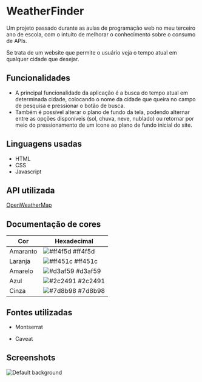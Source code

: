 # WeatherFinder

Um projeto passado durante as aulas de programação web no meu terceiro ano de escola, com o intuito de melhorar o conhecimento sobre o consumo de APIs.

Se trata de um website que permite o usuário veja o tempo atual em qualquer cidade que desejar.

## Funcionalidades

- A principal funcionalidade da aplicação é a busca do tempo atual em determinada cidade, colocando o nome da cidade que queira no campo de pesquisa e pressionar o botão de busca.
- Também é possível alterar o plano de fundo da tela, podendo alternar entre as opções disponíveis (sol, chuva, neve, nublado) ou retornar por meio do pressionamento de um ícone ao plano de fundo inicial do site.

## Linguagens usadas

- HTML
- CSS
- Javascript

## API utilizada

[OpenWeatherMap](https://openweathermap.org)

## Documentação de cores

| Cor      | Hexadecimal                                                      |
| -------- | ---------------------------------------------------------------- |
| Amaranto | ![#ff4f5d](https://via.placeholder.com/10/ff4f5d?text=+) #ff4f5d |
| Laranja  | ![#ff451c](https://via.placeholder.com/10/ff451c?text=+) #ff451c |
| Amarelo  | ![#d3af59](https://via.placeholder.com/10/d3af59?text=+) #d3af59 |
| Azul     | ![#2c2491](https://via.placeholder.com/10/2c2491?text=+) #2c2491 |
| Cinza    | ![#7d8b98](https://via.placeholder.com/10/7d8b98?text=+) #7d8b98 |

## Fontes utilizadas

- Montserrat

- Caveat

## Screenshots

![Default background](https://private-user-images.githubusercontent.com/102840449/311384325-b04d0875-bc04-4f75-9df2-5c17667ed391.png?jwt=eyJhbGciOiJIUzI1NiIsInR5cCI6IkpXVCJ9.eyJpc3MiOiJnaXRodWIuY29tIiwiYXVkIjoicmF3LmdpdGh1YnVzZXJjb250ZW50LmNvbSIsImtleSI6ImtleTUiLCJleHAiOjE3MDk5MzgzNDgsIm5iZiI6MTcwOTkzODA0OCwicGF0aCI6Ii8xMDI4NDA0NDkvMzExMzg0MzI1LWIwNGQwODc1LWJjMDQtNGY3NS05ZGYyLTVjMTc2NjdlZDM5MS5wbmc_WC1BbXotQWxnb3JpdGhtPUFXUzQtSE1BQy1TSEEyNTYmWC1BbXotQ3JlZGVudGlhbD1BS0lBVkNPRFlMU0E1M1BRSzRaQSUyRjIwMjQwMzA4JTJGdXMtZWFzdC0xJTJGczMlMkZhd3M0X3JlcXVlc3QmWC1BbXotRGF0ZT0yMDI0MDMwOFQyMjQ3MjhaJlgtQW16LUV4cGlyZXM9MzAwJlgtQW16LVNpZ25hdHVyZT1lMjMxYTEzMWY3ZGI2OWZiNzU5OWM1YmQ4ZGMyOTc0NzJhMTc5MWY4NTk2Yjc2NDU4ZWQ2ZTFiZjBjMTRmMGFmJlgtQW16LVNpZ25lZEhlYWRlcnM9aG9zdCZhY3Rvcl9pZD0wJmtleV9pZD0wJnJlcG9faWQ9MCJ9.ReASVXdWKi9jf8FZhB2edt42evcZyX7AVMrLP9Yjlf0)
